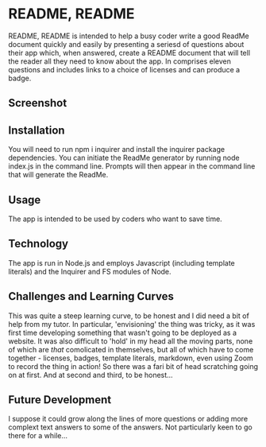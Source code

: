 # README, README
README, README is intended to help a busy coder write a good ReadMe document quickly and easily by presenting a seriesd of questions about their app which, when answered, create a README document that will tell the reader all they need to know about the app. In comprises eleven questions and includes links to a choice of licenses and can produce a badge. 
## Screenshot
## Installation
You will need to run npm i inquirer and install the inquirer package dependencies. You can initiate the ReadMe generator by running node index.js in the command line. Prompts will then appear in the command line that will generate the ReadMe.
## Usage
The app is intended to be used by coders who want to save time.
## Technology
The app is run in Node.js and employs Javascript (including template literals) and the Inquirer and FS modules of Node.
## Challenges and Learning Curves
This was quite a steep learning curve, to be honest and I did need a bit of help from my tutor. In particular, 'envisioning' the thing was tricky, as it was first time developing something that wasn't going to be deployed as a website. It was also difficult to 'hold' in my head all the moving parts, none of which are *that* comolicated in themselves, but all of which have to come together - licenses, badges, template literals, markdown, even using Zoom to record the thing in action! So there was a fari bit of head scratching going on at first. And at second and third, to be honest... 
## Future Development
I suppose it could grow along the lines of more questions or adding more complext text answers to some of the answers. Not particularly keen to go there for a while...
